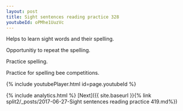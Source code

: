 ```yaml
---
layout: post
title: Sight sentences reading practice 328
youtubeId: oPMhe1UuzVc
---
```

 
 
Helps to learn sight words and their spelling.

Opportunitiy to repeat the spelling. 

Practice spelling. 
 
Practice for spelling bee competitions. 
 
{% include youtubePlayer.html id=page.youtubeId %}
 
 
{% include analytics.html %} 
[Next]({{ site.baseurl }}{% link  split2/_posts/2017-06-27-Sight sentences reading practice 419.md%})
 
